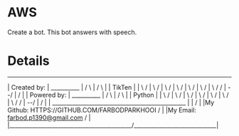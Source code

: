 # AWS

Create a bot.
    This bot answers with speech.
# Details

______________________________________________________________________________
|       Created by:                                                            |
       __________                                                             |
      /          \                                                            |
     /            \                                                           |
    |    TikTen    |                                                          |
     \            /                                                           |
      \          /                                                            |
       \        /                                                             |
        \      /                                                              |
         \    /                                                               |
          \  /                                                                |
         \ \/ /                                                               |
          \--/                                                                |
           \/                                                                 |
                                                                              |
       Powered by:                                                            |
        __________                                                            |
       /          \                                                           |
      /            \                                                          |
     |    Python    |                                                         |
      \            /                                                          |
       \          /                                                           |
        \        /                                                            |
         \      /                                                             |
          \    /                                                              |
           \  /                                                               |
          \ \/ /                                                              |
           \--/                                                               |
            \/                                                                |
                                                                              |
     _______________________________________________                          |
    |                                              /                          |
    |My Github: HTTPS://GITHUB.COM/FARBODPARKHOOI /                           |
    |My Email: farbod.p1390@gmail.com            /                            |
    |___________________________________________/_____________________________|

